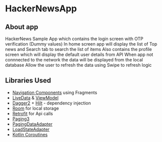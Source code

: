 # HackerNewsApp


## About app
 HackerNews Sample App which contains the login screen with OTP verification (Dummy values)
 In home screen app will display the list of Top news and Search tab to search the list of items 
 Also contains the profile screen which will display the default user details from API
 When app not connnected to the network the data will be displayed from the local database
 Allow the user to refresh the data using Swipe to refresh logic
 
 ## Libraries Used 
 * [Navigation Components](https://developer.android.com/guide/navigation/navigation-getting-started) using Fragments
* [LiveData](https://developer.android.com/reference/android/arch/lifecycle/LiveData) & [ViewModel](https://developer.android.com/reference/android/arch/lifecycle/ViewModel)
* [Dagger2](https://developer.android.com/training/dependency-injection/dagger-basics) + [Hilt](https://developer.android.com/training/dependency-injection/hilt-android) - dependency injection
* [Room](https://developer.android.com/training/data-storage/room) for local storage
* [Retrofit](https://square.github.io/retrofit/) for Api calls
* [Paging3](https://developer.android.com/topic/libraries/architecture/paging/v3-overview)
* [PagingDataAdapter](https://developer.android.com/reference/kotlin/androidx/paging/PagingDataAdapter)
* [LoadStateAdapter](https://developer.android.com/reference/kotlin/androidx/paging/LoadStateAdapter)
* [Kotlin Coroutines](https://developer.android.com/kotlin/coroutines)

